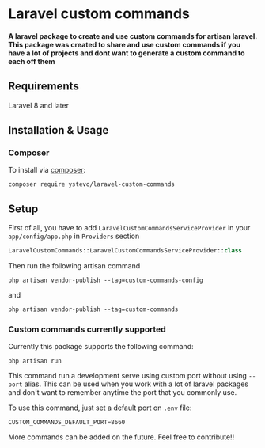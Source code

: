 # Laravel custom commands

<h4>A laravel package to create and use custom commands for artisan laravel. This package was created to share and use custom commands if you have a lot of projects and dont want 
to generate a custom command to each off them</h4>

## Requirements

Laravel 8 and later

## Installation & Usage

### Composer

To install via [composer](http://getcomposer.org/):

```
composer require ystevo/laravel-custom-commands
```

## Setup

First of all, you have to add `LaravelCustomCommandsServiceProvider` in your `app/config/app.php` in `Providers` section

```php
LaravelCustomCommands::LaravelCustomCommandsServiceProvider::class
```

Then run the following artisan command

`php artisan vendor-publish --tag=custom-commands-config`

and

`php artisan vendor-publish --tag=custom-commands`


### Custom commands currently supported

Currently this package supports the following command:

`php artisan run`

This command run a development serve using custom port without using `--port` alias. This can be used when you work with a lot of laravel packages and don't want to remember anytime the port 
that you commonly use.

To use this command, just set a default port on `.env` file:

`CUSTOM_COMMANDS_DEFAULT_PORT=8660`


More commands can be added on the future. Feel free to contribute!!


